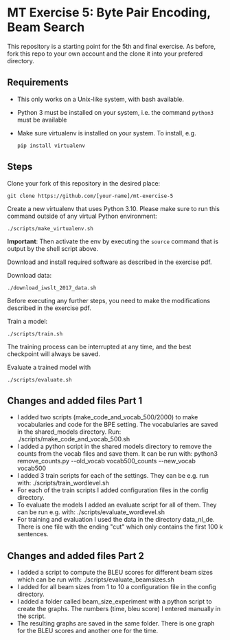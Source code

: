 # MT Exercise 5: Byte Pair Encoding, Beam Search
This repository is a starting point for the 5th and final exercise. As before, fork this repo to your own account and the clone it into your prefered directory.

## Requirements

- This only works on a Unix-like system, with bash available.
- Python 3 must be installed on your system, i.e. the command `python3` must be available
- Make sure virtualenv is installed on your system. To install, e.g.

    `pip install virtualenv`

## Steps

Clone your fork of this repository in the desired place:

    git clone https://github.com/[your-name]/mt-exercise-5

Create a new virtualenv that uses Python 3.10. Please make sure to run this command outside of any virtual Python environment:

    ./scripts/make_virtualenv.sh

**Important**: Then activate the env by executing the `source` command that is output by the shell script above.

Download and install required software as described in the exercise pdf.

Download data:

    ./download_iwslt_2017_data.sh
    
Before executing any further steps, you need to make the modifications described in the exercise pdf.

Train a model:

    ./scripts/train.sh

The training process can be interrupted at any time, and the best checkpoint will always be saved.

Evaluate a trained model with

    ./scripts/evaluate.sh

## Changes and added files Part 1

- I added two scripts (make_code_and_vocab_500/2000) to make vocabularies and code for the BPE setting. The vocabularies are saved in the shared_models directory. Run: ./scripts/make_code_and_vocab_500.sh
- I added a python script in the shared models directory to remove the counts from the vocab files and save them. It can be run with: python3 remove_counts.py --old_vocab vocab500_counts --new_vocab vocab500
- I added 3 train scripts for each of the settings. They can be e.g. run with: ./scripts/train_wordlevel.sh
- For each of the train scripts I added configuration files in the config directory.
- To evaluate the models I added an evaluate script for all of them. They can be run e.g. with: ./scripts/evaluate_wordlevel.sh
- For training and evaluation I used the data in the directory data_nl_de. There is one file with the ending "cut" which only contains the first 100 k sentences.

## Changes and added files Part 2

- I added a script to compute the BLEU scores for different beam sizes which can be run with: ./scripts/evaluate_beamsizes.sh
- I added for all beam sizes from 1 to 10 a configuration file in the config directory.
- I added a folder called beam_size_experiment with a python script to create the graphs. The numbers (time, bleu score) I entered manually in the script.
- The resulting graphs are saved in the same folder. There is one graph for the BLEU scores and another one for the time.
